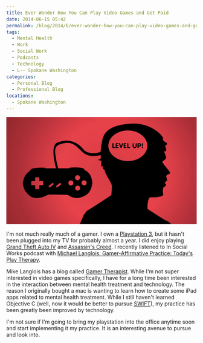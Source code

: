 ```yaml
---
title: Ever Wonder How You Can Play Video Games and Get Paid
date: 2014-06-15 05:42
permalink: /blog/2014/6/ever-wonder-how-you-can-play-video-games-and-get-paid
tags:
  - Mental Health
  - Work
  - Social Work
  - Podcasts
  - Technology
  - L-- Spokane Washington
categories:
  - Personal Blog
  - Professional Blog
locations: 
  - Spokane Washington
---
```


![mental health games][1]

   [1]: /assets/media/games-mental-health.jpg

I'm not much really much of a gamer. I own a [Playstation 3][2], but it hasn't been plugged into my TV for probably almost a year. I did enjoy playing [Grand Theft Auto IV][3] and [Assassin's Creed][4]. I recently listened to In Social Works podcast with [Michael Langlois: Gamer-Affirmative Practice: Today's Play Therapy][5].

   [2]: http://us.playstation.com/ps3/
   [3]: http://www.rockstargames.com/IV/
   [4]: http://assassinscreed.ubi.com/en-US/home/index.aspx
   [5]: http://www.insocialwork.org/episode.asp?ep=144

Mike Langlois has a blog called [Gamer Therapist][6]. While I'm not super interested in video games specifically, I have for a long time been interested in the interaction between mental health treatment and technology. The reason I originally bought a mac is wanting to learn how to create some iPad apps related to mental health treatment. While I still haven't learned Objective C (well, now it would be better to pursue [SWIFT][7]), my practice has been greatly been improved by technology.

   [6]: http://gamertherapist.com/blog/
   [7]: https://developer.apple.com/swift/

I'm not sure if I'm going to bring my playstation into the office anytime soon and start implementing it my practice. It is an interesting avenue to pursue and look into.

